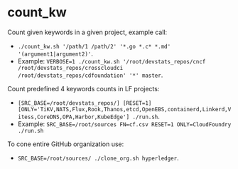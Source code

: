 # count_kw

Count given keywords in a given project, example call:

- `./count_kw.sh '/path/1 /path/2' '*.go *.c* *.md' '(argument1|argument2)'`.
- Example: `VERBOSE=1 ./count_kw.sh '/root/devstats_repos/cncf /root/devstats_repos/crosscloudci /root/devstats_repos/cdfoundation' '*' master`.

Count predefined 4 keywords counts in LF projects:

- `[SRC_BASE=/root/devstats_repos/] [RESET=1] [ONLY='TiKV,NATS,Flux,Rook,Thanos,etcd,OpenEBS,containerd,Linkerd,Vitess,CoreDNS,OPA,Harbor,KubeEdge'] ./run.sh`.
- Example: `SRC_BASE=/root/sources FN=cf.csv RESET=1 ONLY=CloudFoundry ./run.sh`

To cone entire GitHub organization use:

- `SRC_BASE=/root/sources/ ./clone_org.sh hyperledger`.


